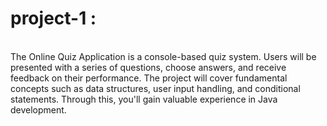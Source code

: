 # project-1 :
<br>
The Online Quiz Application is a console-based quiz system. Users will be presented with a series
of questions, choose answers, and receive feedback on their performance. The project will cover
fundamental concepts such as data structures, user input handling, and conditional statements.
Through this, you'll gain valuable experience in Java development.
